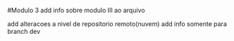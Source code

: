 #Modulo 3
add info sobre modulo III ao arquivo

add alteracoes a nivel de repositorio remoto(nuvem)
add info somente para branch dev
